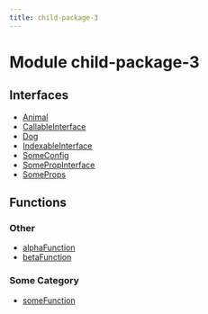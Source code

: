 ```yaml
---
title: child-package-3
---
```


# Module child-package-3

## Interfaces

- [Animal](interfaces/interface.Animal.md)
- [CallableInterface](interfaces/interface.CallableInterface.md)
- [Dog](interfaces/interface.Dog.md) <Badge type="beta" text="Beta" />
- [IndexableInterface](interfaces/interface.IndexableInterface.md)
- [SomeConfig](interfaces/interface.SomeConfig.md)
- [SomePropInterface](interfaces/interface.SomePropInterface.md)
- [SomeProps](interfaces/interface.SomeProps.md)

## Functions

### Other

- [alphaFunction](functions/function.alphaFunction.md) <Badge type="alpha" text="Alpha" />
- [betaFunction](functions/function.betaFunction.md) <Badge type="beta" text="Beta" />

### Some Category

- [someFunction](functions/function.someFunction.md)
